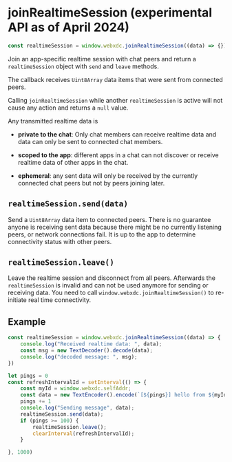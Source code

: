# joinRealtimeSession (experimental API as of April 2024) 

```js
const realtimeSession = window.webxdc.joinRealtimeSession((data) => {});
```

Join an app-specific realtime session with chat peers and 
return a `realtimeSession` object with `send` and `leave` methods. 

The callback receives `Uint8Array` data items that were sent from connected peers. 

Calling `joinRealtimeSession` while another `realtimeSession` is active
will not cause any action and returns a `null` value. 

Any transmitted realtime data is 

- **private to the chat**: Only chat members can receive realtime data
  and data can only be sent to connected chat members. 

- **scoped to the app**: different apps in a
  chat can not discover or receive realtime data of other apps in the chat. 

- **ephemeral**: any sent data will only be received by the currently
  connected chat peers but not by peers joining later.

## `realtimeSession.send(data)` 

Send a `Uint8Array` data item to connected peers. 
There is no guarantee anyone is receiving sent data
because there might be no currently listening peers,
or network connections fail. 
It is up to the app to determine connectivity status with other peers. 

## `realtimeSession.leave()`

Leave the realtime session and disconnect from all peers.
Afterwards the `realtimeSession` is invalid and 
can not be used anymore for sending or receiving data.
You need to call `window.webxdc.joinRealtimeSession()` 
to re-initiate real time connectivity. 

## Example 

```js
const realtimeSession = window.webxdc.joinRealtimeSession((data) => {
    console.log("Received realtime data: ", data);
    const msg = new TextDecoder().decode(data);
    console.log("decoded message: ", msg);
})

let pings = 0
const refreshIntervalId = setInterval(() => {
    const myId = window.webxdc.selfAddr;
    const data = new TextEncoder().encode(`[${pings}] hello from ${myId}`);
    pings += 1
    console.log("Sending message", data);
    realtimeSession.send(data);
    if (pings >= 100) {
        realtimeSession.leave();
        clearInterval(refreshIntervalId);
    }

}, 1000)
```
